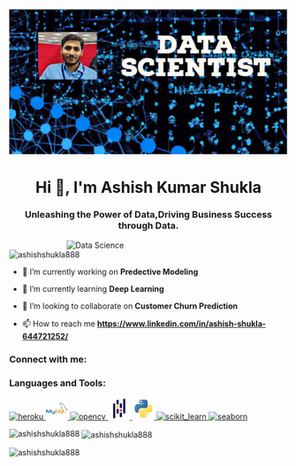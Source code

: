 
![logo](https://github.com/ashishshukla888/ashishshukla888/blob/main/My%20project-1.png)
<h1 align="center">Hi 👋, I'm Ashish Kumar Shukla</h1>
<h3 align="center">Unleashing the Power of Data,Driving Business Success through Data.</h3>

<img align="right" alt="Data Science" width = "400" src = "https://encrypted-tbn0.gstatic.com/images?q=tbn:ANd9GcSXMtJ3wNWn6hgip03n08WaTMqEa0Yd0RmNYA&usqp=CAU">



<p align="left"> <img src="https://komarev.com/ghpvc/?username=ashishshukla888&label=Profile%20views&color=0e75b6&style=flat" alt="ashishshukla888" /> </p>

- 🔭 I’m currently working on **Predective Modeling**

- 🌱 I’m currently learning **Deep Learning**

- 👯 I’m looking to collaborate on **Customer Churn Prediction**

- 📫 How to reach me **https://www.linkedin.com/in/ashish-shukla-644721252/**

<h3 align="left">Connect with me:</h3>
<p align="left">
</p>

<h3 align="left">Languages and Tools:</h3>
<p align="left"> <a href="https://heroku.com" target="_blank" rel="noreferrer"> <img src="https://www.vectorlogo.zone/logos/heroku/heroku-icon.svg" alt="heroku" width="40" height="40"/> </a> <a href="https://www.mysql.com/" target="_blank" rel="noreferrer"> <img src="https://raw.githubusercontent.com/devicons/devicon/master/icons/mysql/mysql-original-wordmark.svg" alt="mysql" width="40" height="40"/> </a> <a href="https://opencv.org/" target="_blank" rel="noreferrer"> <img src="https://www.vectorlogo.zone/logos/opencv/opencv-icon.svg" alt="opencv" width="40" height="40"/> </a> <a href="https://pandas.pydata.org/" target="_blank" rel="noreferrer"> <img src="https://raw.githubusercontent.com/devicons/devicon/2ae2a900d2f041da66e950e4d48052658d850630/icons/pandas/pandas-original.svg" alt="pandas" width="40" height="40"/> </a> <a href="https://www.python.org" target="_blank" rel="noreferrer"> <img src="https://raw.githubusercontent.com/devicons/devicon/master/icons/python/python-original.svg" alt="python" width="40" height="40"/> </a> <a href="https://scikit-learn.org/" target="_blank" rel="noreferrer"> <img src="https://upload.wikimedia.org/wikipedia/commons/0/05/Scikit_learn_logo_small.svg" alt="scikit_learn" width="40" height="40"/> </a> <a href="https://seaborn.pydata.org/" target="_blank" rel="noreferrer"> <img src="https://seaborn.pydata.org/_images/logo-mark-lightbg.svg" alt="seaborn" width="40" height="40"/> </a> </p>

<p><img align="left" src="https://github-readme-stats.vercel.app/api/top-langs?username=ashishshukla888&show_icons=true&locale=en&layout=compact" alt="ashishshukla888" /></p>

<p>&nbsp;<img align="center" src="https://github-readme-stats.vercel.app/api?username=ashishshukla888&show_icons=true&locale=en" alt="ashishshukla888" /></p>

<p><img align="center" src="https://github-readme-streak-stats.herokuapp.com/?user=ashishshukla888&" alt="ashishshukla888" /></p>
